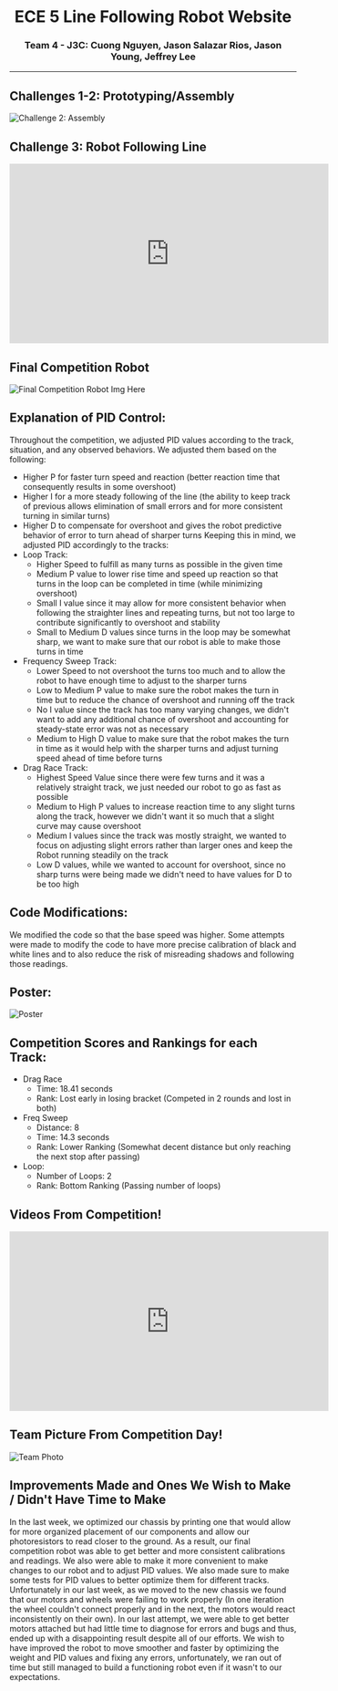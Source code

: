 <div style='text-align: center;'>
  <h1>ECE 5 Line Following Robot Website</h1>
  <h3>Team 4 - J3C: Cuong Nguyen, Jason Salazar Rios, Jason Young, Jeffrey Lee</h3>
</div>

---
## Challenges 1-2: Prototyping/Assembly
![Challenge 2: Assembly](Assets/RobotAssemblyCh2.jpg)

## Challenge 3: Robot Following Line
<iframe id="video" width="560" height="315" src="https://www.youtube.com/embed/TpEJcigBHBk/" frameborder="0" allow="autoplay; encrypted-media" allowfullscreen=""></iframe>

## Final Competition Robot
![Final Competition Robot Img Here](Assets/Final_Competition_Robot.jpg)

## Explanation of PID Control:
Throughout the competition, we adjusted PID values according to the track, situation, and any observed behaviors. We adjusted them based on the following:
* Higher P for faster turn speed and reaction (better reaction time that consequently results in some overshoot)
* Higher I for a more steady following of the line (the ability to keep track of previous allows elimination of small errors and for more consistent turning in similar turns)
* Higher D to compensate for overshoot and gives the robot predictive behavior of error to turn ahead of sharper turns
Keeping this in mind, we adjusted PID accordingly to the tracks:
* Loop Track:
  * Higher Speed to fulfill as many turns as possible in the given time
  * Medium P value to lower rise time and speed up reaction so that turns in the loop can be completed in time (while minimizing overshoot)
  * Small I value since it may allow for more consistent behavior when following the straighter lines and repeating turns, but not too large to contribute significantly to overshoot and stability
  * Small to Medium D values since turns in the loop may be somewhat sharp, we want to make sure that our robot is able to make those turns in time
* Frequency Sweep Track:
  *  Lower Speed to not overshoot the turns too much and to allow the robot to have enough time to adjust to the sharper turns
  *  Low to Medium P value to make sure the robot makes the turn in time but to reduce the chance of overshoot and running off the track
  *  No I value since the track has too many varying changes, we didn't want to add any additional chance of overshoot and accounting for steady-state error was not as necessary
  *  Medium to High D value to make sure that the robot makes the turn in time as it would help with the sharper turns and adjust turning speed ahead of time before turns
* Drag Race Track:
  * Highest Speed Value since there were few turns and it was a relatively straight track, we just needed our robot to go as fast as possible
  * Medium to High P values to increase reaction time to any slight turns along the track, however we didn't want it so much that a slight curve may cause overshoot
  * Medium I values since the track was mostly straight, we wanted to focus on adjusting slight errors rather than larger ones and keep the Robot running steadily on the track
  * Low D values, while we wanted to account for overshoot, since no sharp turns were being made we didn't need to have values for D to be too high   

## Code Modifications:
We modified the code so that the base speed was higher. Some attempts were made to modify the code to have more precise calibration of black and white lines and to also reduce the risk of misreading shadows and following those readings.

## Poster:
![Poster](Assets/Lab_4_Poster.jpg)

## Competition Scores and Rankings for each Track:
* Drag Race
  * Time: 18.41 seconds
  * Rank: Lost early in losing bracket (Competed in 2 rounds and lost in both)
* Freq Sweep
  * Distance: 8
  * Time: 14.3 seconds
  * Rank: Lower Ranking (Somewhat decent distance but only reaching the next stop after passing)
* Loop:
  * Number of Loops: 2
  * Rank: Bottom Ranking (Passing number of loops)

## Videos From Competition!
<iframe id="video" width="560" height="315" src="https://www.youtube.com/embed/5EIIItluy8E/" frameborder="0" allow="autoplay; encrypted-media" allowfullscreen=""></iframe>

## Team Picture From Competition Day!
![Team Photo](Assets/Group_Photo.jpg)

## Improvements Made and Ones We Wish to Make / Didn't Have Time to Make
In the last week, we optimized our chassis by printing one that would allow for more organized placement of our components and allow our photoresistors to read closer to the ground. As a result, our final competition robot was able to get better and more consistent calibrations and readings. We also were able to make it more convenient to make changes to our robot and to adjust PID values. We also made sure to make some tests for PID values to better optimize them for different tracks. Unfortunately in our last week, as we moved to the new chassis we found that our motors and wheels were failing to work properly (In one iteration the wheel couldn't connect properly and in the next, the motors would react inconsistently on their own). In our last attempt, we were able to get better motors attached but had little time to diagnose for errors and bugs and thus, ended up with a disappointing result despite all of our efforts. We wish to have improved the robot to move smoother and faster by optimizing the weight and PID values and fixing any errors, unfortunately, we ran out of time but still managed to build a functioning robot even if it wasn't to our expectations.

